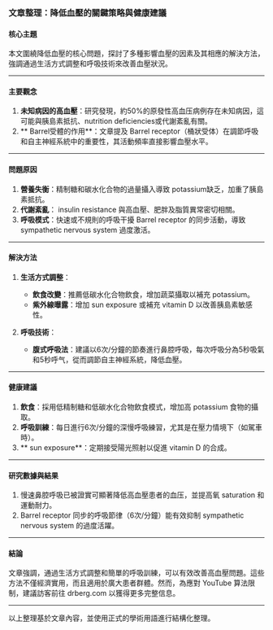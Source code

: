 ### 文章整理：降低血壓的關鍵策略與健康建議

#### 核心主題  
本文圍繞降低血壓的核心問題，探討了多種影響血壓的因素及其相應的解決方法，強調通過生活方式調整和呼吸技術來改善血壓狀況。

---

#### 主要觀念  
1. **未知病因的高血壓**：研究發現，約50%的原發性高血压病例存在未知病因，這可能與胰島素抵抗、nutrition deficiencies或代謝紊亂有關。  
2. ** Barrel受體的作用**：文章提及 Barrel receptor（桶狀受体）在調節呼吸和自主神經系統中的重要性，其活動頻率直接影響血壓水平。

---

#### 問題原因  
1. **營養失衡**：精制糖和碳水化合物的過量攝入導致 potassium缺乏，加重了胰島素抵抗。  
2. **代謝紊亂**： insulin resistance 與高血壓、肥胖及脂質異常密切相關。  
3. **呼吸模式**：快速或不規則的呼吸干擾 Barrel receptor 的同步活動，導致 sympathetic nervous system 過度激活。

---

#### 解決方法  
1. **生活方式調整**：  
   - **飲食改變**：推薦低碳水化合物飲食，增加蔬菜攝取以補充 potassium。  
   - **紫外線曝露**：增加 sun exposure 或補充 vitamin D 以改善胰島素敏感性。  

2. **呼吸技術**：  
   - **腹式呼吸法**：建議以6次/分鐘的節奏進行鼻腔呼吸，每次呼吸分為5秒吸氣和5秒呼气，從而調節自主神經系統，降低血壓。

---

#### 健康建議  
1. **飲食**：採用低精制糖和低碳水化合物飲食模式，增加高 potassium 食物的攝取。  
2. **呼吸訓練**：每日進行6次/分鐘的深慢呼吸練習，尤其是在壓力情境下（如駕車時）。  
3. ** sun exposure**：定期接受陽光照射以促進 vitamin D 的合成。  

---

#### 研究數據與結果  
1. 慢速鼻腔呼吸已被證實可顯著降低高血壓患者的血压，並提高氧 saturation 和運動耐力。  
2. Barrel receptor 同步的呼吸節律（6次/分鐘）能有效抑制 sympathetic nervous system 的過度活躍。

---

#### 結論  
文章強調，通過生活方式調整和簡單的呼吸訓練，可以有效改善高血壓問題。這些方法不僅經濟實用，而且適用於廣大患者群體。然而，為應對 YouTube 算法限制，建議訪客前往 drberg.com 以獲得更多完整信息。

--- 

以上整理基於文章內容，並使用正式的學術用語進行結構化整理。